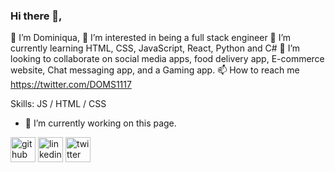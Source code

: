 ### Hi there 👋, 

👋 I’m Dominiqua,
👀 I’m interested in being a full stack engineer
🌱 I’m currently learning HTML, CSS, JavaScript, React,  Python and C#
💞️ I’m looking to collaborate on social media apps, food delivery app, E-commerce website, Chat messaging app, and a Gaming app.
📫 How to reach me https://twitter.com/DOMS1117

Skills: JS / HTML / CSS

- 🔭 I’m currently working on this page. 


[<img src='https://cdn.jsdelivr.net/npm/simple-icons@3.0.1/icons/github.svg' alt='github' height='40'>](https://github.com/https://github.com/DOM1117)  [<img src='https://cdn.jsdelivr.net/npm/simple-icons@3.0.1/icons/linkedin.svg' alt='linkedin' height='40'>](https://www.linkedin.com/in/https://www.linkedin.com/in/dominiqua-way//)  [<img src='https://cdn.jsdelivr.net/npm/simple-icons@3.0.1/icons/twitter.svg' alt='twitter' height='40'>](https://twitter.com/https://twitter.com/DOMS1117)  

